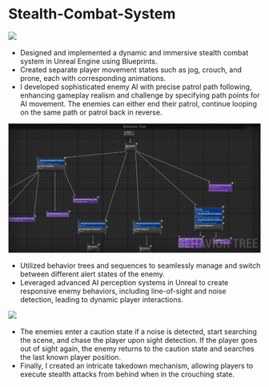 # Stealth-Combat-System
![](https://github.com/revanthponna/Stealth-Combat-System/blob/master/trim2gif.gif)

- Designed and implemented a dynamic and immersive stealth combat system in Unreal Engine using Blueprints.
- Created separate player movement states such as jog, crouch, and prone, each with corresponding animations.
- I developed sophisticated enemy AI with precise patrol path following, enhancing gameplay realism and challenge by specifying path points for AI movement. The enemies can either end their patrol, continue looping on the same path or patrol back in reverse.

![](https://github.com/revanthponna/Stealth-Combat-System/blob/master/Screenshot%20(2).png)

- Utilized behavior trees and sequences to seamlessly manage and switch between different alert states of the enemy.
- Leveraged advanced AI perception systems in Unreal to create responsive enemy behaviors, including line-of-sight and noise detection, leading to dynamic player interactions.

![](https://github.com/revanthponna/Stealth-Combat-System/blob/master/trim1gif.gif)

- The enemies enter a caution state if a noise is detected, start searching the scene, and chase the player upon sight detection. If the player goes out of sight again, the enemy returns to the caution state and searches the last known player position.
- Finally, I created an intricate takedown mechanism, allowing players to execute stealth attacks from behind when in the crouching state.
